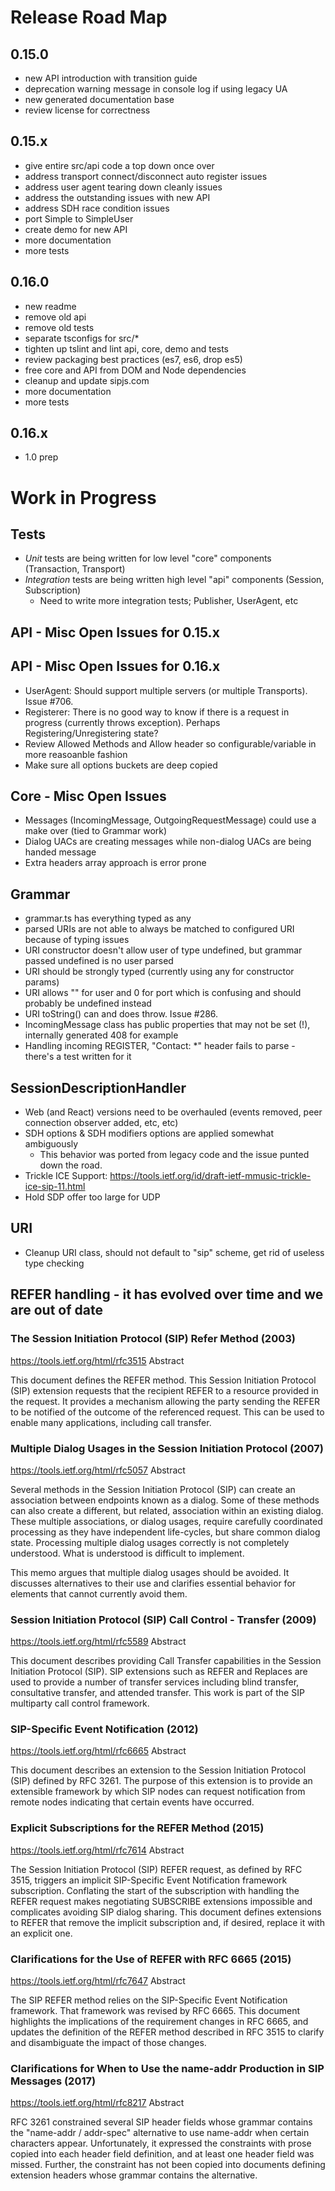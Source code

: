 
# Release Road Map

## 0.15.0
- new API introduction with transition guide
- deprecation warning message in console log if using legacy UA
- new generated documentation base
- review license for correctness

## 0.15.x
- give entire src/api code a top down once over
- address transport connect/disconnect auto register issues
- address user agent tearing down cleanly issues
- address the outstanding issues with new API
- address SDH race condition issues
- port Simple to SimpleUser
- create demo for new API
- more documentation
- more tests

## 0.16.0
- new readme
- remove old api
- remove old tests
- separate tsconfigs for src/*
- tighten up tslint and lint api, core, demo and tests
- review packaging best practices (es7, es6, drop es5)
- free core and API from DOM and Node dependencies
- cleanup and update sipjs.com
- more documentation
- more tests

## 0.16.x
- 1.0 prep

# Work in Progress

## Tests
- *Unit* tests are being written for low level "core" components (Transaction, Transport)
- *Integration* tests are being written high level "api" components (Session, Subscription)
  - Need to write more integration tests; Publisher, UserAgent, etc

## API - Misc Open Issues for 0.15.x

## API - Misc Open Issues for 0.16.x
- UserAgent: Should support multiple servers (or multiple Transports). Issue #706.
- Registerer: There is no good way to know if there is a request in progress (currently throws exception). Perhaps Registering/Unregistering state?
- Review Allowed Methods and Allow header so configurable/variable in more reasoanble fashion
- Make sure all options buckets are deep copied

## Core - Misc Open Issues
- Messages (IncomingMessage, OutgoingRequestMessage) could use a make over (tied to Grammar work)
- Dialog UACs are creating messages while non-dialog UACs are being handed message
- Extra headers array approach is error prone

## Grammar
- grammar.ts has everything typed as any
- parsed URIs are not able to always be matched to configured URI because of typing issues
- URI constructor doesn't allow user of type undefined, but grammar passed undefined is no user parsed
- URI should be strongly typed (currently using any for constructor params)
- URI allows "" for user and 0 for port which is confusing and should probably be undefined instead
- URI toString() can and does throw. Issue #286.
- IncomingMessage class has public properties that may not be set (!), internally generated 408 for example
- Handling incoming REGISTER, "Contact: *" header fails to parse - there's a test written for it

## SessionDescriptionHandler
- Web (and React) versions need to be overhauled (events removed, peer connection observer added, etc, etc)
- SDH options & SDH modifiers options are applied somewhat ambiguously
  - This behavior was ported from legacy code and the issue punted down the road.
- Trickle ICE Support: https://tools.ietf.org/id/draft-ietf-mmusic-trickle-ice-sip-11.html
- Hold SDP offer too large for UDP

## URI
- Cleanup URI class, should not default to "sip" scheme, get rid of useless type checking

## REFER handling - it has evolved over time and we are out of date

### The Session Initiation Protocol (SIP) Refer Method (2003)
https://tools.ietf.org/html/rfc3515
Abstract

   This document defines the REFER method.  This Session Initiation
   Protocol (SIP) extension requests that the recipient REFER to a
   resource provided in the request.  It provides a mechanism allowing
   the party sending the REFER to be notified of the outcome of the
   referenced request.  This can be used to enable many applications,
   including call transfer.

### Multiple Dialog Usages in the Session Initiation Protocol (2007)
https://tools.ietf.org/html/rfc5057
Abstract

   Several methods in the Session Initiation Protocol (SIP) can create
   an association between endpoints known as a dialog.  Some of these
   methods can also create a different, but related, association within
   an existing dialog.  These multiple associations, or dialog usages,
   require carefully coordinated processing as they have independent
   life-cycles, but share common dialog state.  Processing multiple
   dialog usages correctly is not completely understood.  What is
   understood is difficult to implement.

   This memo argues that multiple dialog usages should be avoided.  It
   discusses alternatives to their use and clarifies essential behavior
   for elements that cannot currently avoid them.

### Session Initiation Protocol (SIP) Call Control - Transfer (2009)
https://tools.ietf.org/html/rfc5589
Abstract

   This document describes providing Call Transfer capabilities in the
   Session Initiation Protocol (SIP).  SIP extensions such as REFER and
   Replaces are used to provide a number of transfer services including
   blind transfer, consultative transfer, and attended transfer.  This
   work is part of the SIP multiparty call control framework.

### SIP-Specific Event Notification (2012)
https://tools.ietf.org/html/rfc6665
Abstract

   This document describes an extension to the Session Initiation
   Protocol (SIP) defined by RFC 3261.  The purpose of this extension is
   to provide an extensible framework by which SIP nodes can request
   notification from remote nodes indicating that certain events have
   occurred.

### Explicit Subscriptions for the REFER Method (2015)
https://tools.ietf.org/html/rfc7614
Abstract

   The Session Initiation Protocol (SIP) REFER request, as defined by
   RFC 3515, triggers an implicit SIP-Specific Event Notification
   framework subscription.  Conflating the start of the subscription
   with handling the REFER request makes negotiating SUBSCRIBE
   extensions impossible and complicates avoiding SIP dialog sharing.
   This document defines extensions to REFER that remove the implicit
   subscription and, if desired, replace it with an explicit one.

### Clarifications for the Use of REFER with RFC 6665 (2015)
https://tools.ietf.org/html/rfc7647
Abstract

   The SIP REFER method relies on the SIP-Specific Event Notification
   framework.  That framework was revised by RFC 6665.  This document
   highlights the implications of the requirement changes in RFC 6665,
   and updates the definition of the REFER method described in RFC 3515
   to clarify and disambiguate the impact of those changes.

### Clarifications for When to Use the name-addr Production in SIP Messages (2017)
https://tools.ietf.org/html/rfc8217
Abstract

   RFC 3261 constrained several SIP header fields whose grammar contains
   the "name-addr / addr-spec" alternative to use name-addr when certain
   characters appear.  Unfortunately, it expressed the constraints with
   prose copied into each header field definition, and at least one
   header field was missed.  Further, the constraint has not been copied
   into documents defining extension headers whose grammar contains the
   alternative.

